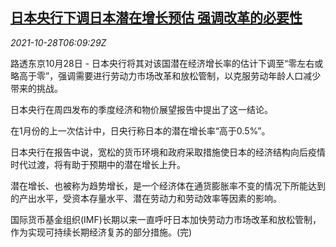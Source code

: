 <!--1635402663000-->
[日本央行下调日本潜在增长预估 强调改革的必要性](https://cn.reuters.com/article/boj-growth-forecast-1028-thur-idCNKBS2HI0MT)
------

<div><i>2021-10-28T06:09:29Z</i></div><p>路透东京10月28日 - 日本央行将其对该国潜在经济增长率的估计下调至“零左右或略高于零”，强调需要进行劳动力市场改革和放松管制，以克服劳动年龄人口减少带来的挑战。</p><p>日本央行在周四发布的季度经济和物价展望报告中提出了这一结论。</p><p>在1月份的上一次估计中，日央行称日本的潜在增长率“高于0.5%”。</p><p>日本央行在报告中说，宽松的货币环境和政府采取措施使日本的经济结构向后疫情时代过渡，将有助于预期中的潜在增长上升。</p><p>潜在增长、也被称为趋势增长，是一个经济体在通货膨胀率不变的情况下所能达到的产出水平，受资本存量水平、潜在劳动力和劳动效率等因素的影响。</p><p>国际货币基金组织(IMF)长期以来一直呼吁日本加快劳动力市场改革和放松管制，作为实现可持续长期经济复苏的部分措施。(完)</p>
